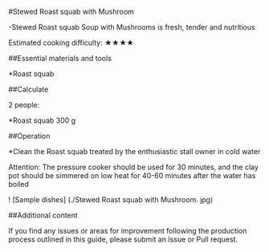 #Stewed Roast squab with Mushroom

-Stewed Roast squab Soup with Mushrooms is fresh, tender and nutritious

Estimated cooking difficulty: ★★★★

##Essential materials and tools

*Roast squab

##Calculate

2 people:

*Roast squab 300 g

##Operation

*Clean the Roast squab treated by the enthusiastic stall owner in cold water

Attention: The pressure cooker should be used for 30 minutes, and the clay pot should be simmered on low heat for 40-60 minutes after the water has boiled

! [Sample dishes] (./Stewed Roast squab with Mushroom. jpg)

##Additional content

If you find any issues or areas for improvement following the production process outlined in this guide, please submit an Issue or Pull request.